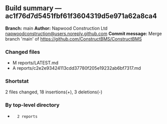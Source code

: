 ## Build summary — ac1f76d7d5451fbf61f3604319d5e971a62a8ca4

**Branch:** main **Author:** Napwood Construction Ltd <napwoodconstruction@users.noreply.github.com>
**Commit message:** Merge branch 'main' of https://github.com/ConstructBMS/ConstructBMS

### Changed files

- M reports/LATEST.md
- A reports/c2e2e93424113cdd37780f205e19232ab6bf7317.md

### Shortstat

2 files changed, 18 insertions(+), 3 deletions(-)

### By top-level directory

-       2 reports
